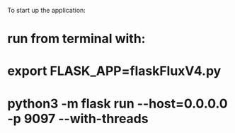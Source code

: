 To start up the application:
# run from terminal with:                                                      
                                                                                
# export FLASK_APP=flaskFluxV4.py                                              
                                                                                
# python3 -m flask run --host=0.0.0.0 -p 9097 --with-threads   
